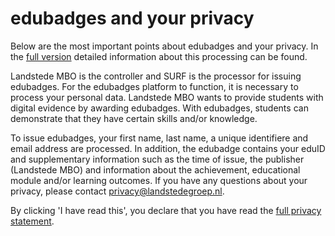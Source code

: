 # edubadges and your privacy

Below are the most important points about edubadges and your privacy. In the [full version](https://raw.githubusercontent.com/edubadges/privacy/master/mbo/landstede-mbo/edubadges-formal-text-en.md) detailed information about this processing can be found.

Landstede MBO is the controller and SURF is the processor for issuing edubadges. For the edubadges platform to function, it is necessary to process your personal data. Landstede MBO wants to provide students with digital evidence by awarding edubadges. With edubadges, students can demonstrate that they have certain skills and/or knowledge.

To issue edubadges, your first name, last name, a unique identifiere and email address are processed. In addition, the edubadge contains your eduID and supplementary information such as the time of issue, the publisher (Landstede MBO) and information about the achievement, educational module and/or learning outcomes. If you have any questions about your privacy, please contact [privacy@landstedegroep.nl](mailto:privacy@landstedegroep.nl). 

By clicking 'I have read this', you declare that you have read the [full privacy statement](https://raw.githubusercontent.com/edubadges/privacy/master/mbo/landstede-mbo/edubadges-formal-text-en.md).
